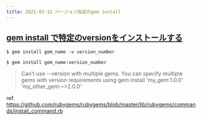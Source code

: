 ```yaml
---
title: 2021-02-12 バージョン指定のgem install
---
```


## [gem install で特定のversionをインストールする](https://qiita.com/rikuya11s/items/80bfd706c0b3f5a52ee1)

```console
$ gem install gem_name -v version_number
```

```console
$ gem install gem_name:version_number
```

> Can't use --version with multiple gems. You can specify multiple gems with version requirements using gem install 'my_gem:1.0.0' 'my_other_gem:~>2.0.0'

ref. <https://github.com/rubygems/rubygems/blob/master/lib/rubygems/commands/install_command.rb>
